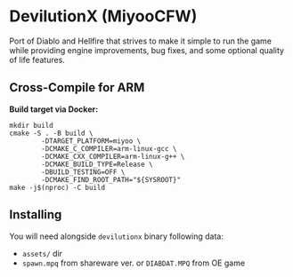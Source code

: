 # DevilutionX (MiyooCFW)

Port of Diablo and Hellfire that strives to make it simple to run the game while providing engine improvements, bug fixes, and some optional quality of life features.

## Cross-Compile for ARM

**Build target via Docker:**

```
mkdir build
cmake -S . -B build \
		-DTARGET_PLATFORM=miyoo \
		-DCMAKE_C_COMPILER=arm-linux-gcc \
		-DCMAKE_CXX_COMPILER=arm-linux-g++ \
		-DCMAKE_BUILD_TYPE=Release \
		-DBUILD_TESTING=OFF \
		-DCMAKE_FIND_ROOT_PATH="${SYSROOT}"
make -j$(nproc) -C build
```

## Installing

You will need alongside `devilutionx` binary following data:
- `assets/` dir
- `spawn.mpq` from shareware ver. or `DIABDAT.MPQ` from OE game